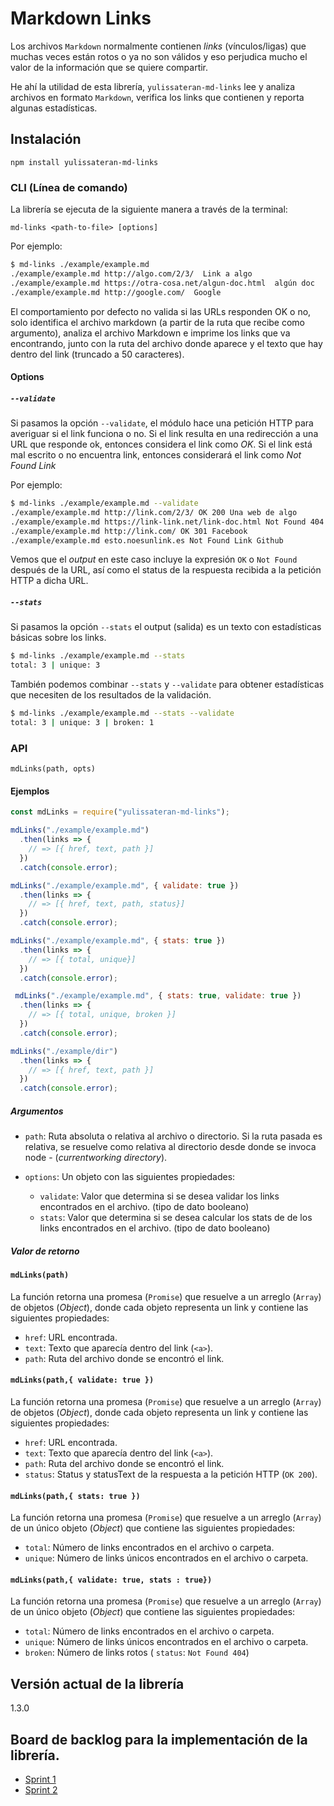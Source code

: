 # Markdown Links

Los archivos `Markdown` normalmente contienen _links_ (vínculos/ligas) que
muchas veces están rotos o ya no son válidos y eso perjudica mucho el valor de
la información que se quiere compartir.

He ahí la utilidad de esta librería, `yulissateran-md-links` lee y analiza archivos
en formato `Markdown`, verifica los links que contienen y reporta
algunas estadísticas.

## Instalación

`npm install yulissateran-md-links`

### CLI (Línea de comando)

La librería se ejecuta de la siguiente
manera a través de la terminal:

`md-links <path-to-file> [options]`

Por ejemplo:

```sh
$ md-links ./example/example.md
./example/example.md http://algo.com/2/3/  Link a algo
./example/example.md https://otra-cosa.net/algun-doc.html  algún doc
./example/example.md http://google.com/  Google
```

El comportamiento por defecto no valida si las URLs responden OK o no,
solo identifica el archivo markdown (a partir de la ruta que recibe como
argumento), analiza el archivo Markdown e imprime los links que va
encontrando, junto con la ruta del archivo donde aparece y el texto
que hay dentro del link (truncado a 50 caracteres).

#### Options

##### `--validate`

Si pasamos la opción `--validate`, el módulo  hace una petición HTTP para
averiguar si el link funciona o no. Si el link resulta en una redirección a una
URL que responde ok, entonces considera el link como _OK_. Si el link está mal escrito o no encuentra link,
entonces considerará el link como  _Not Found Link_

Por ejemplo:

```sh
$ md-links ./example/example.md --validate
./example/example.md http://link.com/2/3/ OK 200 Una web de algo
./example/example.md https://link-link.net/link-doc.html Not Found 404 Gitlab
./example/example.md http://link.com/ OK 301 Facebook
./example/example.md esto.noesunlink.es Not Found Link Github
```

Vemos que el _output_ en este caso incluye la expresión `OK` o `Not Found` después de
la URL, así como el status de la respuesta recibida a la petición HTTP a dicha
URL.

##### `--stats`

Si pasamos la opción `--stats` el output (salida) es un texto con estadísticas
básicas sobre los links.

```sh
$ md-links ./example/example.md --stats
total: 3 | unique: 3
```

También podemos combinar `--stats` y `--validate` para obtener estadísticas que
necesiten de los resultados de la validación.

```sh
$ md-links ./example/example.md --stats --validate
total: 3 | unique: 3 | broken: 1
```

### API    
 `mdLinks(path, opts)`


#### Ejemplos

```js
const mdLinks = require("yulissateran-md-links");

mdLinks("./example/example.md")
  .then(links => {
    // => [{ href, text, path }]
  })
  .catch(console.error);

mdLinks("./example/example.md", { validate: true })
  .then(links => {
    // => [{ href, text, path, status}]
  })
  .catch(console.error);

mdLinks("./example/example.md", { stats: true })
  .then(links => {
    // => [{ total, unique}]
  })
  .catch(console.error);

 mdLinks("./example/example.md", { stats: true, validate: true })
  .then(links => {
    // => [{ total, unique, broken }]
  })
  .catch(console.error); 

mdLinks("./example/dir")
  .then(links => {
    // => [{ href, text, path }]
  })
  .catch(console.error);
```


##### Argumentos
- `path`: Ruta absoluta o relativa al archivo o directorio. Si la ruta pasada es relativa, se resuelve como relativa al directorio desde donde se invoca node - (_currentworking directory_).

- `options`: Un objeto con las siguientes propiedades:
  - `validate`: Valor que determina si se desea validar los links encontrados en el archivo. (tipo de dato booleano)
  - `stats`: Valor que determina si se desea calcular los stats de de los links encontrados en el archivo. (tipo de dato booleano)


##### Valor de retorno  

#### `mdLinks(path)`
La función retorna una promesa (`Promise`) que resuelve a un arreglo
(`Array`) de objetos (_Object_), donde cada objeto representa un link y contiene
las siguientes propiedades:
- `href`: URL encontrada.
- `text`: Texto que aparecía dentro del link (`<a>`).
- `path`: Ruta del archivo donde se encontró el link.

#### `mdLinks(path,{ validate: true })`
La función retorna una promesa (`Promise`) que resuelve a un arreglo
(`Array`) de objetos (_Object_), donde cada objeto representa un link y contiene
las siguientes propiedades:
- `href`: URL encontrada.
- `text`: Texto que aparecía dentro del link (`<a>`).
- `path`: Ruta del archivo donde se encontró el link.
- `status`: Status y statusText de la respuesta a la petición HTTP (`OK 200`).

#### `mdLinks(path,{ stats: true })`
La función retorna una promesa (`Promise`) que resuelve a un arreglo
(`Array`) de un único objeto (_Object_) que contiene
las siguientes propiedades:
- `total`: Número de links encontrados en el archivo o carpeta.
- `unique`: Número de links únicos encontrados en el archivo o carpeta.

#### `mdLinks(path,{ validate: true, stats : true})`

La función retorna una promesa (`Promise`) que resuelve a un arreglo
(`Array`) de un único objeto (_Object_) que contiene
las siguientes propiedades:
- `total`: Número de links encontrados en el archivo o carpeta.
- `unique`: Número de links únicos encontrados en el archivo o carpeta.
- `broken`: Número de links rotos ( `status`: `Not Found 404`)


## Versión actual de la librería 
 1.3.0

## Board de backlog para la implementación de la librería.
- [Sprint 1](https://github.com/yulissateran/lim20181-Track-FE-markdown-list/projects/3)
- [Sprint 2](https://github.com/yulissateran/lim20181-Track-FE-markdown-list/projects/4)
